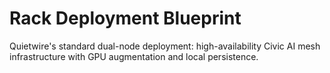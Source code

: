 # Rack Deployment Blueprint

Quietwire's standard dual-node deployment: high-availability Civic AI mesh infrastructure with GPU augmentation and local persistence.
